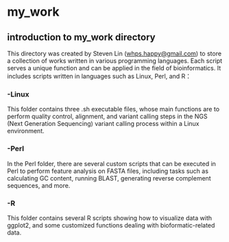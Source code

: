 # my_work
## introduction to my_work directory
This directory was created by Steven Lin (whps.happy@gmail.com) to store a collection of works written in various programming languages. Each script serves a unique function and can be applied in the field of bioinformatics. It includes scripts written in languages such as Linux, Perl, and R： <br>
### -Linux
This folder contains three .sh executable files, whose main functions are to perform quality control, alignment, and variant calling steps in the NGS (Next Generation Sequencing) variant calling process within a Linux environment. <br>
### -Perl
In the Perl folder, there are several custom scripts that can be executed in Perl to perform feature analysis on FASTA files, including tasks such as calculating GC content, running BLAST, generating reverse complement sequences, and more. <br>

### -R
This folder contains several R scripts showing how to visualize data with ggplot2, and some customized functions dealing with bioformatic-related data.<br>